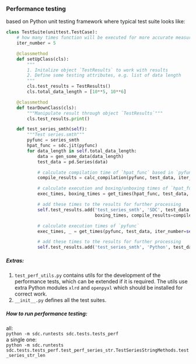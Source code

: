 ### Performance testing
based on Python unit testing framework where typical test suite looks like:
```python
class TestSuite(unittest.TestCase):
    # how many times function will be executed for more accurate measurements
    iter_number = 5

    @classmethod
    def setUpClass(cls):
        """
        1. Initalize object `TestResults` to work with results
        2. Define some testing attributes, e.g. list of data length
        """
        cls.test_results = TestResults()
        cls.total_data_length = [10**5, 10**6]

    @classmethod
    def tearDownClass(cls):
        """Manipulate result through object `TestResults`"""
        cls.test_results.print()

    def test_series_smth(self):
        """Test series.smth"""
        pyfunc = series_smth
        hpat_func = sdc.jit(pyfunc)
        for data_length in self.total_data_length:
            data = gen_some_data(data_length)
            test_data = pd.Series(data)

            # calculate compilation time of `hpat_func` based in `pyfunc`
            compile_results = calc_compilation(pyfunc, test_data, iter_number=self.iter_number)

            # calculate execution and boxing/unboxing times of `hpat_func`
            exec_times, boxing_times = get_times(hpat_func, test_data, iter_number=self.iter_number)

            # add these times to the results for further processing
            self.test_results.add('test_series_smth', 'SDC', test_data.size, exec_times,
                                  boxing_times, compile_results=compile_results)

            # calculate execution times of `pyfunc`
            exec_times, _ = get_times(pyfunc, test_data, iter_number=self.iter_number)

            # add these times to the results for further processing
            self.test_results.add('test_series_smth', 'Python', test_data.size, exec_times)
```

##### Extras:
1. `test_perf_utils.py` contains utils for the development of the performance tests,
which can be extended if it is required. The utils use extra Python modules `xlrd` and `openpyxl`
which should be installed for correct work.
2. `__init__.py` defines all the test suites.

##### How to run performance testing:
all:<br>
`python -m sdc.runtests sdc.tests.tests_perf`<br>
a single one:<br>
`python -m sdc.runtests sdc.tests.tests_perf.test_perf_series_str.TestSeriesStringMethods.test_series_str_len`
